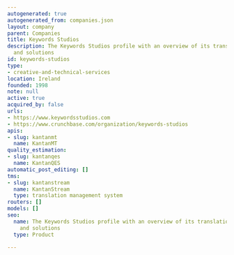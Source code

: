 ```yaml
---
autogenerated: true
autogenerated_from: companies.json
layout: company
parent: Companies
title: Keywords Studios
description: The Keywords Studios profile with an overview of its translation technologies
  and solutions
id: keywords-studios
type:
- creative-and-technical-services
location: Ireland
founded: 1998
note: null
active: true
acquired_by: false
urls:
- https://www.keywordsstudios.com
- https://www.crunchbase.com/organization/keywords-studios
apis:
- slug: kantanmt
  name: KantanMT
quality_estimation:
- slug: kantanqes
  name: KantanQES
automatic_post_editing: []
tms:
- slug: kantanstream
  name: KantanStream
  type: translation management system
routers: []
models: []
seo:
  name: The Keywords Studios profile with an overview of its translation technologies
    and solutions
  type: Product

---
```


